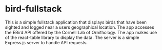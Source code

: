 # bird-fullstack

This is a simple fullstack application that displays birds that have been sighted and logged near a users geographical location.  The app accesses the EBird API
offered by the Cornell Lab of Ornithology.  The app makes use of the react-table library to display the data.  The server is a simple Express.js server to handle API requests.
